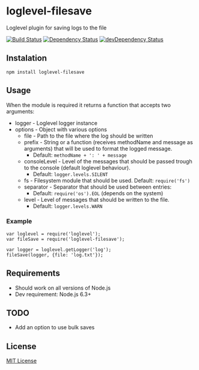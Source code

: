 # loglevel-filesave

Loglevel plugin for saving logs to the file

[![Build Status](https://travis-ci.org/infinum/loglevel-filesave.svg?branch=master)](https://travis-ci.org/infinum/loglevel-filesave)
[![Dependency Status](https://david-dm.org/infinum/loglevel-filesave.svg)](https://david-dm.org/infinum/loglevel-filesave)
[![devDependency Status](https://david-dm.org/infinum/loglevel-filesave/dev-status.svg)](https://david-dm.org/infinum/loglevel-filesave#info=devDependencies)

## Instalation

    npm install loglevel-filesave

## Usage

When the module is required it returns a function that accepts two arguments:
* logger - Loglevel logger instance
* options - Object with various options
  * file - Path to the file where the log should be written
  * prefix - String or a function (receives methodName and message as arguments) that will be used to format the logged message.
    * Default: ``methodName + ': ' + message``
  * consoleLevel - Level of the messages that should be passed trough to the console (default loglevel behaviour).
    * Default: ``logger.levels.SILENT``
  * fs - Filesystem module that should be used. Default: ``require('fs')``
  * separator - Separator that should be used between entries:
    * Default: ``require('os').EOL`` (depends on the system)
  * level - Level of messages that should be written to the file.
    * Default: ``logger.levels.WARN``

### Example

    var loglevel = require('loglevel');
    var fileSave = require('loglevel-filesave');

    var logger = loglevel.getLogger('log');
    fileSave(logger, {file: 'log.txt'});

## Requirements

* Should work on all versions of Node.js
* Dev requirement: Node.js 6.3+

## TODO

* Add an option to use bulk saves

## License
[MIT License](LICENSE)

